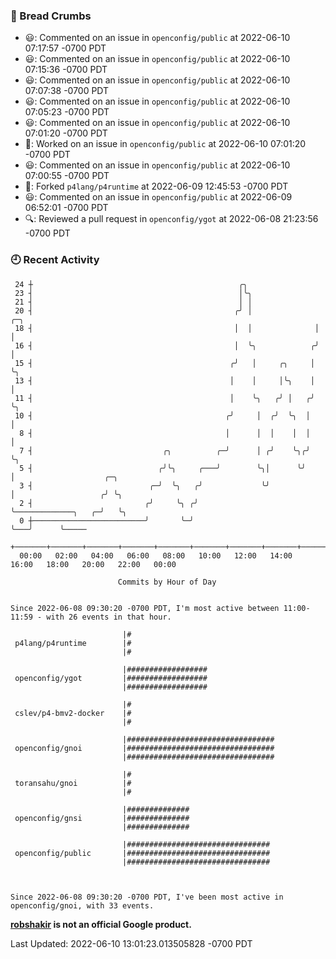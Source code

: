### 🍞 Bread Crumbs

 * 😃: Commented on an issue in `openconfig/public` at 2022-06-10 07:17:57 -0700 PDT
 * 😃: Commented on an issue in `openconfig/public` at 2022-06-10 07:15:36 -0700 PDT
 * 😃: Commented on an issue in `openconfig/public` at 2022-06-10 07:07:38 -0700 PDT
 * 😃: Commented on an issue in `openconfig/public` at 2022-06-10 07:05:23 -0700 PDT
 * 😃: Commented on an issue in `openconfig/public` at 2022-06-10 07:01:20 -0700 PDT
 * 👀: Worked on an issue in `openconfig/public` at 2022-06-10 07:01:20 -0700 PDT
 * 😃: Commented on an issue in `openconfig/public` at 2022-06-10 07:00:55 -0700 PDT
 * 🍴: Forked `p4lang/p4runtime` at 2022-06-09 12:45:53 -0700 PDT
 * 😃: Commented on an issue in `openconfig/public` at 2022-06-09 06:52:01 -0700 PDT
 * 🔍: Reviewed a pull request in  `openconfig/ygot` at 2022-06-08 21:23:56 -0700 PDT

### 🕘 Recent Activity
```
 24 ┼                                              ╭╮
 23 ┤                                              │╰╮
 21 ┤                                              │ │
 20 ┤                                             ╭╯ │              ╭─╮
 18 ┤                                             │  │              │ │
 16 ┤                                             │  ╰╮            ╭╯ │
 15 ┤                                            ╭╯   │     ╭╮     │  ╰╮
 13 ┤                                            │    │     │╰╮    │   │
 11 ┤                                            │    ╰╮   ╭╯ │   ╭╯   ╰╮
 10 ┤                                           ╭╯     │  ╭╯  ╰╮  │     │
  8 ┤                                           │      │  │    │  │     │
  7 ┤                             ╭╮          ╭─╯      │ ╭╯    ╰╮╭╯     ╰╮
  5 ┤                            ╭╯╰╮     ╭───╯        ╰╮│      ╰╯       │                    ╭─╮
  3 ┤                          ╭─╯  ╰╮   ╭╯             ╰╯               │                   ╭╯ ╰╮
  2 ┤                         ╭╯     ╰╮ ╭╯                               ╰─────────────╮   ╭─╯   ╰╮
  0 ┼─────────────────────────╯       ╰─╯                                              ╰───╯      ╰─────
    +───────+───────+───────+───────+───────+───────+───────+───────+───────+───────+───────+───────+────
  00:00   02:00   04:00   06:00   08:00   10:00   12:00   14:00   16:00   18:00   20:00   22:00   00:00   

						Commits by Hour of Day


Since 2022-06-08 09:30:20 -0700 PDT, I'm most active between 11:00-11:59 - with 26 events in that hour.

```



```
                         |#
 p4lang/p4runtime        |#
                         |#

                         |##################
 openconfig/ygot         |##################
                         |##################

                         |#
 cslev/p4-bmv2-docker    |#
                         |#

                         |#################################
 openconfig/gnoi         |#################################
                         |#################################

                         |#
 toransahu/gnoi          |#
                         |#

                         |##############
 openconfig/gnsi         |##############
                         |##############

                         |################################
 openconfig/public       |################################
                         |################################



Since 2022-06-08 09:30:20 -0700 PDT, I've been most active in openconfig/gnoi, with 33 events.

```
**[robshakir](mailto:robjs@google.com) is not an official Google product.**  


Last Updated: 2022-06-10 13:01:23.013505828 -0700 PDT
